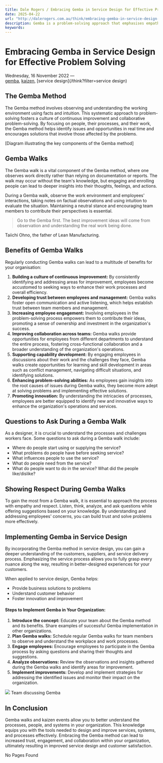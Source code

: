 ```yaml
---
title: Dale Rogers / Embracing Gemba in Service Design for Effective Problem Solving
date: 2025-04-22
url: "http://dalerogers.com.au/think/embracing-gemba-in-service-design-for-effective-problem-solv"
description: Gemba is a problem-solving approach that emphasises empathy and understanding within the workplace. It originated in the Japanese automotive industry and has ...
keywords: 
---
```


#  Embracing Gemba in Service Design for Effective Problem Solving 

Wednesday, 16 November 2022 —   
[gemba](/think?filter=gemba), [kaizen](/think?filter=kaizen), [service design](/think?filter=service design)

## The Gemba Method

The Gemba method involves observing and understanding the working environment using facts and intuition. This systematic approach to problem-solving fosters a culture of continuous improvement and collaborative problem-solving. By focusing on people, their processes, and their work, the Gemba method helps identify issues and opportunities in real time and encourages solutions that involve those affected by the problems.

[Diagram illustrating the key components of the Gemba method]

## Gemba Walks

The Gemba walk is a vital component of the Gemba method, where one observes work directly rather than relying on documentation or reports. The walk may occur without the team's knowledge, but engaging and enrolling people can lead to deeper insights into their thoughts, feelings, and actions.

During a Gemba walk, observe the work environment and employees' interactions, taking notes on factual observations and using intuition to evaluate the situation. Maintaining a neutral stance and encouraging team members to contribute their perspectives is essential.

> Go to the Gemba first. The best improvement ideas will come from observation and understanding the real work being done.

Taiichi Ohno, the father of Lean Manufacturing.

## Benefits of Gemba Walks

Regularly conducting Gemba walks can lead to a multitude of benefits for your organisation:

  1. **Building a culture of continuous improvement:** By consistently identifying and addressing areas for improvement, employees become accustomed to seeking ways to enhance their work processes and overall efficiency.
  2. **Developing trust between employees and management:** Gemba walks foster open communication and active listening, which helps establish trust between team members and management.
  3. **Increasing employee engagement:** Involving employees in the problem-solving process empowers them to contribute their ideas, promoting a sense of ownership and investment in the organization's success.
  4. **Improving collaboration across teams:** Gemba walks provide opportunities for employees from different departments to understand the entire process, fostering cross-functional collaboration and a broader understanding of the organization's operations.
  5. **Supporting capability development:** By engaging employees in discussions about their work and the challenges they face, Gemba walks create opportunities for learning and skill development in areas such as conflict management, navigating difficult situations, and identifying solutions.
  6. **Enhancing problem-solving abilities:** As employees gain insights into the root causes of issues during Gemba walks, they become more adept at solving problems and implementing effective solutions.
  7. **Promoting innovation:** By understanding the intricacies of processes, employees are better equipped to identify new and innovative ways to enhance the organization's operations and services.

## Questions to Ask During a Gemba Walk

As a designer, it is crucial to understand the processes and challenges workers face. Some questions to ask during a Gemba walk include:

  * Where do people start using or supplying the service?
  * What problems do people have before seeking service?
  * What influences people to use the service?
  * What do people need from the service?
  * What do people want to do in the service? What did the people like/dislike?

## Showing Respect During Gemba Walks

To gain the most from a Gemba walk, it is essential to approach the process with empathy and respect. Listen, think, analyze, and ask questions while offering suggestions based on your knowledge. By understanding and addressing employees' concerns, you can build trust and solve problems more effectively.

## Implementing Gemba in Service Design

By incorporating the Gemba method in service design, you can gain a deeper understanding of the customers, suppliers, and service delivery process. Emphasizing the service process allows you to fully grasp every nuance along the way, resulting in better-designed experiences for your customers.

When applied to service design, Gemba helps:

  * Provide business solutions to problems
  * Understand customer behavior
  * Foster innovation and improvement

#### Steps to Implement Gemba in Your Organization:

  1. **Introduce the concept:** Educate your team about the Gemba method and its benefits. Share examples of successful Gemba implementation in other organizations.
  2. **Plan Gemba walks:** Schedule regular Gemba walks for team members to observe and understand the workplace and work processes.
  3. **Engage employees:** Encourage employees to participate in the Gemba process by asking questions and sharing their thoughts and suggestions.
  4. **Analyze observations:** Review the observations and insights gathered during the Gemba walks and identify areas for improvement.
  5. **Implement improvements:** Develop and implement strategies for addressing the identified issues and monitor their impact on the organization.

![](http://dalerogers.com.au/pages/03.think/3-14.embracing-gemba-in-service-design-for-effective-problem-solv/adobestock-210990152.jpeg?m=1679614987) Team discussing Gemba

## In Conclusion

Gemba walks and kaizen events allow you to better understand the processes, people, and systems in your organization. This knowledge equips you with the tools needed to design and improve services, systems, and processes effectively. Embracing the Gemba method can lead to increased trust, engagement, and collaboration within your organization, ultimately resulting in improved service design and customer satisfaction.

No Pages Found 
